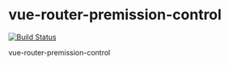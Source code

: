 # vue-router-premission-control

[![Build Status](https://travis-ci.org/MinFE/vue-router-premission-control-demo.svg?branch=master)](https://travis-ci.org/MinFE/vue-router-premission-control-demo)

vue-router-premission-control
